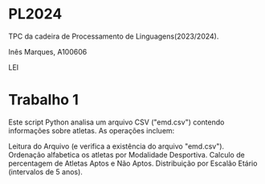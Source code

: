 # PL2024
TPC da cadeira de Processamento de Linguagens(2023/2024).

Inês Marques, A100606

LEI


 # Trabalho 1

Este script Python analisa um arquivo CSV ("emd.csv") contendo informações sobre atletas. As operações incluem:

Leitura do Arquivo (e verifica a existência do arquivo "emd.csv").
Ordenação alfabetica os atletas por Modalidade Desportiva.
Calculo de percentagem de Atletas Aptos e Não Aptos.
Distribuição por Escalão Etário (intervalos de 5 anos).


